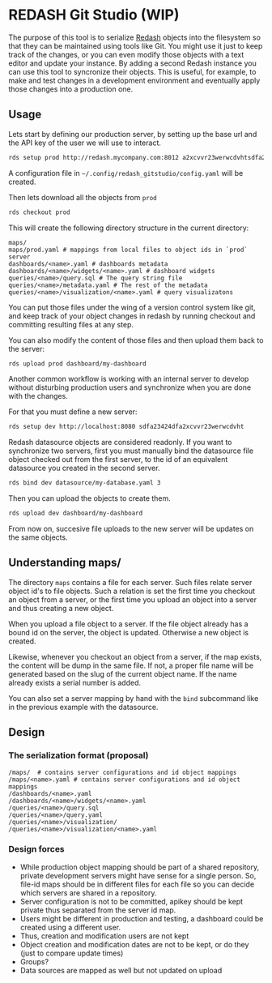 # REDASH Git Studio (WIP)

The purpose of this tool is to serialize [Redash](http://redash.io) objects
into the filesystem so that they can be maintained using tools like Git.
You might use it just to keep track of the changes, or
you can even modify those objects with a text editor and update your instance.
By adding a second Redash instance you can use this tool to syncronize their objects.
This is useful, for example, to make and test changes in a development  environment
and eventually apply those changes into a production one.


## Usage

Lets start by defining our production server, by setting up the base url
and the API key of the user we will use to interact.

```bash
rds setup prod http://redash.mycompany.com:8012 a2xcvvr23werwcdvhtsdfa23424df
```

A configuration file in `~/.config/redash_gitstudio/config.yaml` will be created.

Then lets download all the objects from `prod`

```bash
rds checkout prod
```

This will create the following directory structure in the current directory:

```
maps/
maps/prod.yaml # mappings from local files to object ids in `prod` server
dashboards/<name>.yaml # dashboards metadata
dashboards/<name>/widgets/<name>.yaml # dashboard widgets
queries/<name>/query.sql # The query string file
queries/<name>/metadata.yaml # The rest of the metadata
queries/<name>/visualization/<name>.yaml # query visualizatons
```

You can put those files under the wing of a version control system like git,
and keep track of your object changes in redash
by running checkout and committing resulting files at any step.

You can also modify the content of those files
and then upload them back to the server:

```bash
rds upload prod dashboard/my-dashboard
```

Another common workflow is working with an internal server
to develop without disturbing production users and
synchronize when you are done with the changes.

For that you must define a new server:

```bash
rds setup dev http://localhost:8080 sdfa23424dfa2xcvvr23werwcdvht
```

Redash datasource objects are considered readonly.
If you want to synchronize two servers, first you must
manually bind the datasource file object
checked out from the first server, to the
id of an equivalent datasource you created in the second server.

```bash
rds bind dev datasource/my-database.yaml 3
```

Then you can upload the objects to create them.

```bash
rds upload dev dashboard/my-dashboard
```

From now on, succesive file uploads to the new server
will be updates on the same objects.


## Understanding maps/

The directory `maps` contains a file for each server.
Such files relate server object id's to file objects.
Such a relation is set the first time you checkout an object from a server,
or the first time you upload an object into a server and thus creating a new object.

When you upload a file object to a server.
If the file object already has a bound id on the server,
the object is updated.
Otherwise a new object is created.

Likewise, whenever you checkout an object from a server,
if the map exists, the content will be dump in the same file.
If not, a proper file name will be generated based on the slug
of the current object name.
If the name already exists a serial number is added.

You can also set a server mapping by hand with the `bind` subcommand
like in the previous example with the datasource.



## Design

### The serialization format (proposal)

```
/maps/  # contains server configurations and id object mappings
/maps/<name>.yaml # contains server configurations and id object mappings
/dashboards/<name>.yaml
/dashboards/<name>/widgets/<name>.yaml
/queries/<name>/query.sql
/queries/<name>/query.yaml
/queries/<name>/visualization/
/queries/<name>/visualization/<name>.yaml
```

### Design forces

- While production object mapping should be part of a shared repository,
  private development servers might have sense for a single person.
  So, file-id maps should be in different files for each file so you can
  decide which servers are shared in a repository.
- Server configuration is not to be committed, apikey should be kept private
  thus separated from the server id map.
- Users might be different in production and testing, a dashboard could
  be created using a different user.
- Thus, creation and modification users are not kept
- Object creation and modification dates are not to be kept, or do they (just to compare update times)
- Groups?
- Data sources are mapped as well but not updated on upload



